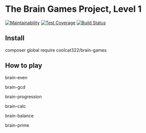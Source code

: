 # The Brain Games Project, Level 1
[![Maintainability](https://api.codeclimate.com/v1/badges/1898ef0ab05d6dc8223b/maintainability)](https://codeclimate.com/github/Legomegger/project-lvl1-s300/maintainability)
[![Test Coverage](https://api.codeclimate.com/v1/badges/1898ef0ab05d6dc8223b/test_coverage)](https://codeclimate.com/github/Legomegger/project-lvl1-s300/test_coverage)
[![Build Status](https://travis-ci.org/Legomegger/project-lvl1-s300.svg?branch=master)](https://travis-ci.org/Legomegger/project-lvl1-s300)
## Install
composer global require coolcat322/brain-games
## How to play
brain-even

brain-gcd

brain-progression

brain-calc

brain-balance

brain-prime
